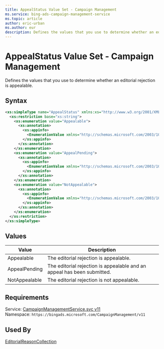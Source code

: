 ```yaml
---
title: AppealStatus Value Set - Campaign Management
ms.service: bing-ads-campaign-management-service
ms.topic: article
author: eric-urban
ms.author: eur
description: Defines the values that you use to determine whether an editorial rejection is appealable.
---
```

# AppealStatus Value Set - Campaign Management
Defines the values that you use to determine whether an editorial rejection is appealable.

## Syntax
```xml
<xs:simpleType name="AppealStatus" xmlns:xs="http://www.w3.org/2001/XMLSchema">
  <xs:restriction base="xs:string">
    <xs:enumeration value="Appealable">
      <xs:annotation>
        <xs:appinfo>
          <EnumerationValue xmlns="http://schemas.microsoft.com/2003/10/Serialization/">1</EnumerationValue>
        </xs:appinfo>
      </xs:annotation>
    </xs:enumeration>
    <xs:enumeration value="AppealPending">
      <xs:annotation>
        <xs:appinfo>
          <EnumerationValue xmlns="http://schemas.microsoft.com/2003/10/Serialization/">2</EnumerationValue>
        </xs:appinfo>
      </xs:annotation>
    </xs:enumeration>
    <xs:enumeration value="NotAppealable">
      <xs:annotation>
        <xs:appinfo>
          <EnumerationValue xmlns="http://schemas.microsoft.com/2003/10/Serialization/">3</EnumerationValue>
        </xs:appinfo>
      </xs:annotation>
    </xs:enumeration>
  </xs:restriction>
</xs:simpleType>
```

## <a name="values"></a>Values

|Value|Description|
|-----------|---------------|
|<a name="appealable"></a>Appealable|The editorial rejection is appealable.|
|<a name="appealpending"></a>AppealPending|The editorial rejection is appealable and an appeal has been submitted.|
|<a name="notappealable"></a>NotAppealable|The editorial rejection is not appealable.|

## Requirements
Service: [CampaignManagementService.svc v11](https://campaign.api.bingads.microsoft.com/Api/Advertiser/CampaignManagement/v11/CampaignManagementService.svc)  
Namespace: ```https://bingads.microsoft.com/CampaignManagement/v11```  

## Used By
[EditorialReasonCollection](editorialreasoncollection.md)  
